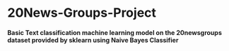 # 20News-Groups-Project      
#### Basic Text classification machine learning model on the 20newsgroups dataset provided by sklearn using Naive Bayes Classifier
